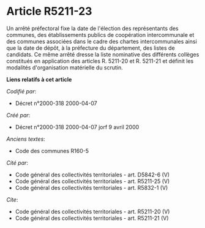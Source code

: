 # Article R5211-23

Un arrêté préfectoral fixe la date de l'élection des représentants des communes, des établissements publics de coopération
intercommunale et des communes associées dans le cadre des chartes intercommunales ainsi que la date de dépôt, à la
préfecture du département, des listes de candidats. Ce même arrêté dresse la liste nominative des différents collèges
constitués en application des articles R. 5211-20 et R. 5211-21 et définit les modalités d'organisation matérielle du
scrutin.

**Liens relatifs à cet article**

_Codifié par_:

  - Décret n°2000-318 2000-04-07

_Créé par_:

  - Décret n°2000-318 2000-04-07 jorf 9 avril 2000

_Anciens textes_:

  - Code des communes R160-5

_Cité par_:

  - Code général des collectivités territoriales - art. D5842-6 (V)
  - Code général des collectivités territoriales - art. R5211-25 (V)
  - Code général des collectivités territoriales - art. R5832-1 (V)

_Cite_:

  - Code général des collectivités territoriales - art. R5211-20 (V)
  - Code général des collectivités territoriales - art. R5211-21 (V)
